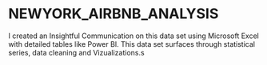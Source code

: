 # NEWYORK_AIRBNB_ANALYSIS
I created an Insightful Communication on this data set using Microsoft Excel with detailed tables like Power BI. This data set surfaces through statistical series, data cleaning and Vizualizations.s
